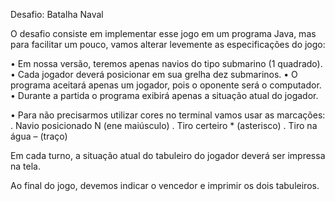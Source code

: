 Desafio: Batalha Naval

O desafio consiste em implementar esse jogo em um programa Java, mas para facilitar um pouco,
vamos alterar levemente as especificações do jogo:

• Em nossa versão, teremos apenas navios do tipo submarino (1 quadrado).
• Cada jogador deverá posicionar em sua grelha dez submarinos.
• O programa aceitará apenas um jogador, pois o oponente será o computador.
• Durante a partida o programa exibirá apenas a situação atual do jogador.

• Para não precisarmos utilizar cores no terminal vamos usar as marcações:
. Navio posicionado N (ene maiúsculo)
. Tiro certeiro * (asterisco)
. Tiro na água – (traço)

Em cada turno, a situação atual do tabuleiro do jogador deverá ser
impressa na tela.

Ao final do jogo, devemos indicar o vencedor e imprimir os dois
tabuleiros.
